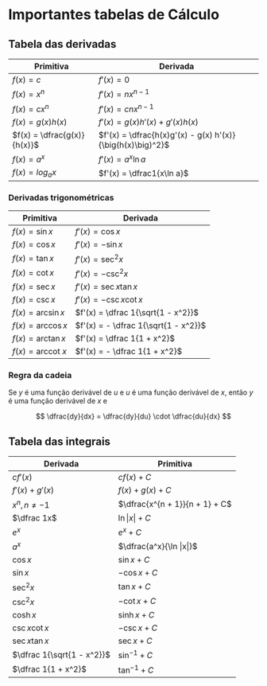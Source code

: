 # Importantes tabelas de Cálculo

## Tabela das derivadas

| Primitiva                   | Derivada                                                   |
| --------------------------- | ---------------------------------------------------------- |
| $f(x) = c$                  | $f'(x) = 0$                                                |
| $f(x) = x^n$                | $f'(x) = nx^{n - 1}$                                       |
| $f(x) = c x^n$              | $f'(x) = cnx^{n - 1}$                                      |
| $f(x) = g(x) h(x)$          | $f'(x) = g(x) h'(x) + g'(x) h(x)$                          |
| $f(x) = \dfrac{g(x)}{h(x)}$ | $f'(x) = \dfrac{h(x)g'(x) - g(x) h'(x)}{\big(h(x)\big)^2}$ |
| $f(x) = a^x$                | $f'(x) = a^x\ln a $                                        |
| $f(x) = log_ax$             | $f'(x) = \dfrac1{x\ln a}$                                  |

### Derivadas trigonométricas

| Primitiva                 | Derivada                             |
| ------------------------- | ------------------------------------ |
| $f(x) = \sin x$           | $f'(x) = \cos x$                     |
| $f(x) = \cos x$           | $f'(x) = - \sin x$                   |
| $f(x) = \tan x$           | $f'(x) = \sec^2x$                    |
| $f(x) = \cot x$           | $f'(x) = -\csc^2x$                   |
| $f(x) = \sec x$           | $f'(x) = \sec x \tan x$              |
| $f(x) = \csc x$           | $f'(x) = - \csc x \cot x$            |
| $f(x) = \arcsin x$        | $f'(x) = \dfrac 1{\sqrt{1 - x^2}}$   |
| $f(x) = \arccos x$        | $f'(x) = - \dfrac 1{\sqrt{1 - x^2}}$ |
| $f(x) = \arctan x$        | $f'(x) = \dfrac 1{1 + x^2}$          |
| $f(x) = \text{arccot } x$ | $f'(x) = - \dfrac 1{1 + x^2}$        |

### Regra da cadeia

Se $y$ é uma função derivável de $u$ e $u$ é uma função derivável de $x$, então $y$ é uma função derivável de $x$ e

$$
\dfrac{dy}{dx} = \dfrac{dy}{du} \cdot \dfrac{du}{dx}
$$

## Tabela das integrais

| Derivada                   | Primitiva                      |
| -------------------------- | ------------------------------ |
| $cf'(x)$                   | $cf(x) + C$                    |
| $f'(x) + g'(x)$            | $f(x) + g(x) + C$              |
| $x^n, n \not = -1$         | $\dfrac{x^{n + 1}}{n + 1} + C$ |
| $\dfrac 1x$                | $\ln \|x\| + C$                |
| $e^x$                      | $e^x + C$                      |
| $a^x$                      | $\dfrac{a^x}{\ln \|x\|}$       |
| $\cos x$                   | $\sin x + C$                   |
| $\sin x$                   | $- \cos x + C$                 |
| $\sec^2x$                  | $\tan x + C$                   |
| $\csc^2 x$                 | $- \cot x + C$                 |
| $\cosh x$                  | $\sinh x + C$                  |
| $\csc x \cot x$            | $- \csc x + C$                 |
| $\sec x \tan x$            | $\sec x + C$                   |
| $\dfrac 1{\sqrt{1 - x^2}}$ | $\sin^{-1} + C$                |
| $\dfrac 1{1 + x^2}$        | $\tan^{-1} + C$                |